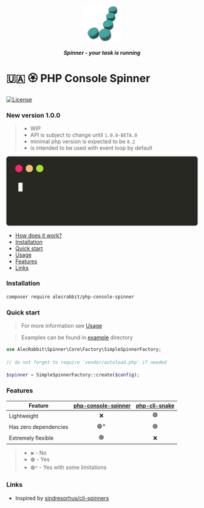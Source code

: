 <p align="center">
  <img alt="Logo" width="100" height="100" src="https://github.com/alecrabbit/php-console-spinner/raw/master/doc/image/logo/logo.png">
</p>
 
<p align="center">  
<b><i>Spinner - your task is running</i></b>
<br>
</p>

# 🇺🇦 🏵️  PHP Console Spinner 

[//]: # ([![PHP Version]&#40;https://img.shields.io/packagist/php-v/alecrabbit/php-console-spinner.svg&#41;]&#40;https://php.net/&#41;)
[![License](https://poser.pugx.org/alecrabbit/php-console-spinner/license)](https://packagist.org/packages/alecrabbit/php-console-spinner)

### New version 1.0.0

> - WIP
> - API is subject to change until `1.0.0-BETA.0`
> - minimal php version is expected to be `8.2`
> - is intended to be used with event loop by default  


![demo](doc/image/demo/fpdemo.svg)

+ [How does it work?](doc/how_does_it_work.md)
+ [Installation](#installation)
+ [Quick start](#quickstart)
+ [Usage](doc/usage.md)
+ [Features](#features)
+ [Links](#links)

### <a name="installation"></a> Installation

```bash
composer require alecrabbit/php-console-spinner
```
### <a name="quickstart"></a> Quick start
> For more information see [Usage](doc/usage.md)

> Examples can be found in [example](example) directory

```php
use AlecRabbit\Spinner\Core\Factory\SimpleSpinnerFactory;

// do not forget to require `vendor/autoload.php` if needed

$spinner = SimpleSpinnerFactory::create($config);
```

### <a name="features"></a> Features

| Feature               | [php-console-spinner](https://github.com/alecrabbit/php-console-spinner) | [php-cli-snake](https://github.com/alecrabbit/php-cli-snake) |
|-----------------------|:------------------------------------------------------------------------:|:------------------------------------------------------------:|
| Lightweight           |                                   ❌ ️                                    |                             🟢️                              |
| Has zero dependencies |                                  🟢* ️                                   |                             🟢️                              |
| Extremely flexible    |                                  🟢️ ️                                   |                              ❌                               |

> - `❌` - No
> - `🟢️` - Yes
> - `🟢️️*` - Yes with some limitations

### <a name="links"></a> Links

 - Inspired by [sindresorhus/cli-spinners](https://github.com/sindresorhus/cli-spinners)
